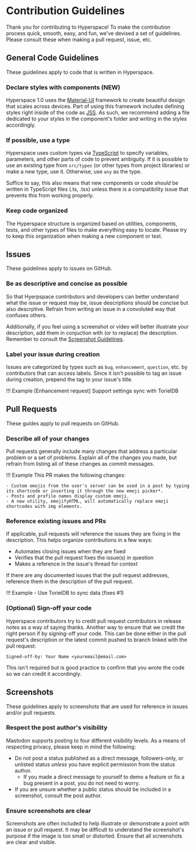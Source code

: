# Contribution Guidelines

Thank you for contributing to Hyperspace! To make the contribution process quick, smooth, easy, and fun, we've devised a set of guidelines. Please consult these when making a pull request, issue, etc.

## General Code Guidelines

These guidelines apply to code that is written in Hyperspace.

### Declare styles with components (NEW)

Hyperspace 1.0 uses the [Material-UI](https://material-ui.com) framework to create beautiful design that scales across devices. Part of using this framework includes defining styles right inside of the code as [JSS](https://material-ui.com/getting-started/faq/#do-i-have-to-use-jss-to-style-my-app). As such, we recommend adding a file dedicated to your styles in the component's folder and writing in the styles accordingly.

### If possible, use a type

Hyperspace uses custom types via [TypeScript](https://www.typescriptlang.org/) to specify variables, parameters, and other parts of code to prevent ambiguity. If it is possible to use an existing type from `src/types` (or other types from project libraries) or make a new type, use it. Otherwise, use `any` as the type.

Suffice to say, this also means that new components or code _should_ be written in TypeScript files (.ts, .tsx) unless there is a compatibility issue that prevents this from working properly.

### Keep code organized

The Hyperspace structure is organized based on utilities, components, tests, and other types of files to make everything easy to locate. Please try to keep this organization when making a new component or test.

## Issues

These guidelines apply to issues on GitHub.

### Be as descriptive and concise as possible

So that Hyerpspace contributors and developers can better understand what the issue or request may be, issue descriptions should be concise but also descrptive. Refrain from writing an issue in a convoluted way that confuses others.

Additionally, if you feel using a screenshot or video will better illustrate your description, add them in conjuction with (or to replace) the description. Remember to consult the [Screenshot Guidelines](#screenshots).

### Label your issue during creation

Issues are categorized by types such as `bug`, `enhancement`, `question`, etc. by contributors that can access labels. Since it isn't possible to tag an issue during creation, prepend the tag to your issue's title.

!!! Example
    [Enhancement request] Support settings sync with TorielDB

## Pull Requests

These guides apply to pull requests on GitHub.

### Describe all of your changes

Pull requests generally include many changes that address a particular problem or a set of problems. Explain all of the changes you made, but refrain from listing all of these changes as commit messages.

!!! Example
    This PR makes the following changes:
    
    - Custom emojis from the user's server can be used in a post by typing its shortcode or inserting it through the new emoji picker*.
    - Posts and profile names display custom emoji.
    - A new utility, emojifyHTML, will automatically replace emoji shortcodes with img elements.

### Reference existing issues and PRs

If applicable, pull requests will reference the issues they are fixing in the description. This helps organize contributions in a few ways:

- Automates closing issues when they are fixed
- Verifies that the pull request fixes the issue(s) in question
- Makes a reference in the issue's thread for context

If there are any documented issues that the pull request addresses, reference them in the description of the pull request.

!!! Example
    - Use TorielDB to sync data (fixes #1)

### (Optional) Sign-off your code

Hyperspace contributors try to credit pull request contributors in release notes as a way of saying thanks. Another way to ensure that we credit the right person if by signing-off your code. This can be done either in the pull request's description or the latest commit pushed to branch linked with the pull request:

```
Signed-off-by: Your Name <youremail@email.com>
```

This isn't required but is good practice to confirm that you wrote the code so we can credit it accordingly.

## Screenshots

These guidelines apply to screenshots that are used for reference in issues and/or pull requests.

### Respect the post author's visibility

Mastodon supports posting to four different visibility levels. As a means of respecting privacy, please keep in mind the following:

- Do not post a status published as a direct message, followers-only, or unlisted status _unless_ you have explicit permission from the status author.
  - If you made a direct message to yourself to demo a feature or fix a bug present in a post, you do not need to worry.
- If you are unsure whether a public status should be included in a screenshot, consult the post author.

### Ensure screenshots are clear

Screenshots are often included to help illustrate or demonstrate a point with an issue or pull request. It may be difficult to understand the screenshot's purpose if the image is too small or distorted. Ensure that all screenshots are clear and visible.